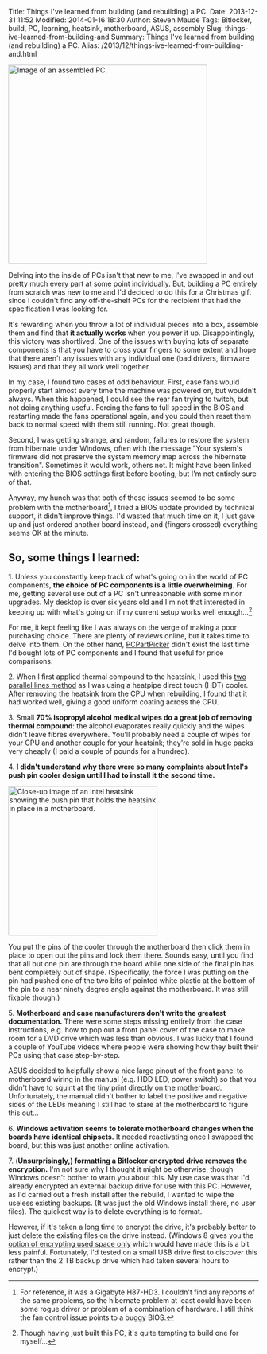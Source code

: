 Title: Things I've learned from building (and rebuilding) a PC.
Date: 2013-12-31 11:52
Modified: 2014-01-16 18:30
Author: Steven Maude
Tags: Bitlocker, build, PC, learning, heatsink, motherboard, ASUS, assembly
Slug: things-ive-learned-from-building-and
Summary: Things I've learned from building (and rebuilding) a PC.
Alias: /2013/12/things-ive-learned-from-building-and.html

<img class="article-image" src="{filename}/images/2014/PC.jpg" alt="Image of an assembled PC." width="400">

Delving into the inside of PCs isn't that new to me, I've swapped in and
out pretty much every part at some point individually. But, building a
PC entirely from scratch was new to me and I'd decided to do this for a
Christmas gift since I couldn't find any off-the-shelf PCs for the
recipient that had the specification I was looking for.

It's rewarding when you throw a lot of individual
pieces into a box, assemble them and find that **it actually works** when
you power it up. Disappointingly, this victory was shortlived. One of
the issues with buying lots of separate components is that you have to
cross your fingers to some extent and hope that there aren't any issues
with any individual one (bad drivers, firmware issues) and that they all
work well together.

In my case, I found two cases of odd behaviour. First, case fans would
properly start almost every time the machine was powered on, but
wouldn't always. When this happened, I could see the rear fan trying to
twitch, but not doing anything useful. Forcing the fans to full speed in
the BIOS and restarting made the fans operational again, and you could
then reset them back to normal speed with them still running. Not great
though.

Second, I was getting strange, and random, failures to restore the
system from hibernate under Windows, often with the message "Your
system's firmware did not preserve the system memory map across the
hibernate transition". Sometimes it would work, others not. It might
have been linked with entering the BIOS settings first before booting,
but I'm not entirely sure of that.

Anyway, my hunch was that both of these issues seemed to be some problem
with the motherboard[^1], I tried a BIOS update provided by
technical support, it didn't improve things. I'd wasted that much time
on it, I just gave up and just ordered another board instead, and
(fingers crossed) everything seems OK at the minute.

## So, some things I learned:

1\. Unless you constantly keep track of what's going on in the world of
PC components, **the choice of PC components is a little overwhelming**.
For me, getting several use out of a PC isn't unreasonable with some
minor upgrades. My desktop is over six years old and I'm not that
interested in keeping up with what's going on if my current setup works
well enough...[^2]

For me, it kept feeling like I was always on the verge of making a poor
purchasing choice. There are plenty of reviews online, but it takes time
to delve into them. On the other hand,
[PCPartPicker](http://pcpartpicker.com/) didn't exist the last time I'd
bought lots of PC components and I found that useful for price
comparisons.

2\. When I first applied thermal compound to the heatsink, I used this
[two parallel lines
method](http://archive.benchmarkreviews.com/index.php?option=com_content&task=view&id=150&Itemid=62&limit=1&limitstart=5)
as I was using a heatpipe direct touch (HDT) cooler. After removing the
heatsink from the CPU when rebuilding, I found that it had worked well,
giving a good uniform coating across the CPU.

3\. Small **70% isopropyl alcohol medical wipes do a great job of
removing thermal compound**: the alcohol evaporates really quickly and
the wipes didn't leave fibres everywhere. You'll probably need a couple
of wipes for your CPU and another couple for your heatsink; they're sold
in huge packs very cheaply (I paid a couple of pounds for a hundred).

4\. **I didn't understand why there were so many complaints about Intel's
push pin cooler design until I had to install it the second time.**

<img class="article-image" src="{filename}/images/2014/Cooler_push_pin.jpg" alt="Close-up image of an Intel heatsink showing the push pin that holds the heatsink in place in a motherboard." width="300">

You put the pins of the cooler through the motherboard then click them
in place to open out the pins and lock them there. Sounds easy, until
you find that all but one pin are through the board while one side of
the final pin has bent completely out of shape. (Specifically, the force
I was putting on the pin had pushed one of the two bits of pointed white
plastic at the bottom of the pin to a near ninety degree angle against
the motherboard. It was still fixable though.)

5\. **Motherboard and case manufacturers don't write the greatest
documentation.** There were some steps missing entirely from the case
instructions, e.g. how to pop out a front panel cover of the case to
make room for a DVD drive which was less than obvious. I was lucky that
I found a couple of YouTube videos where people were showing how they
built their PCs using that case step-by-step.

ASUS decided to helpfully show a nice large pinout of the front panel to
motherboard wiring in the manual (e.g. HDD LED, power switch) so that
you didn't have to squint at the tiny print directly on the motherboard.
Unfortunately, the manual didn't bother to label the positive and
negative sides of the LEDs meaning I still had to stare at the
motherboard to figure this out...

6\. **Windows activation seems to tolerate motherboard changes when the
boards have identical chipsets.** It needed reactivating once I swapped
the board, but this was just another online activation.

7\. (**Unsurprisingly,) formatting a Bitlocker encrypted drive removes
the encryption.** I'm not sure why I thought it might be otherwise,
though Windows doesn't bother to warn you about this. My use case was
that I'd already encrypted an external backup drive for use with this
PC. However, as I'd carried out a fresh install after the rebuild, I
wanted to wipe the useless existing backups. (It was just the old
Windows install there, no user files). The quickest way is to delete
everything is to format.

However, if it's taken a long time to encrypt the drive, it's probably
better to just delete the existing files on the drive instead. (Windows
8 gives you the [option of encrypting used space
only](http://winsupersite.com/article/windows8/windows-8-tips-protect-portable-storage-bitlocker-143777)
which would have made this is a bit less painful. Fortunately, I'd
tested on a small USB drive first to discover this rather than the 2 TB
backup drive which had taken several hours to encrypt.)

[^1]: For
reference, it was a Gigabyte H87-HD3. I couldn't find any reports of the
same problems, so the hibernate problem at least could have been some
rogue driver or problem of a combination of hardware. I still think the
fan control issue points to a buggy BIOS.

[^2]: Though having
just built this PC, it's quite tempting to build one for myself...
